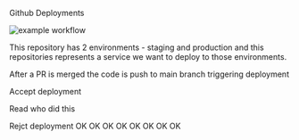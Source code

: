 Github Deployments

![example workflow](https://github.com/mkerrinrapid/testgithub/actions/workflows/main.yml/badge.svg)

This repository has 2 environments - staging and production and this
repositories represents a service we want to deploy to those
environments.

After a PR is merged the code is push to main branch triggering deployment

Accept deployment

Read who did this

Rejct deployment
OK
OK
OK
OK
OK
OK
OK
OK
